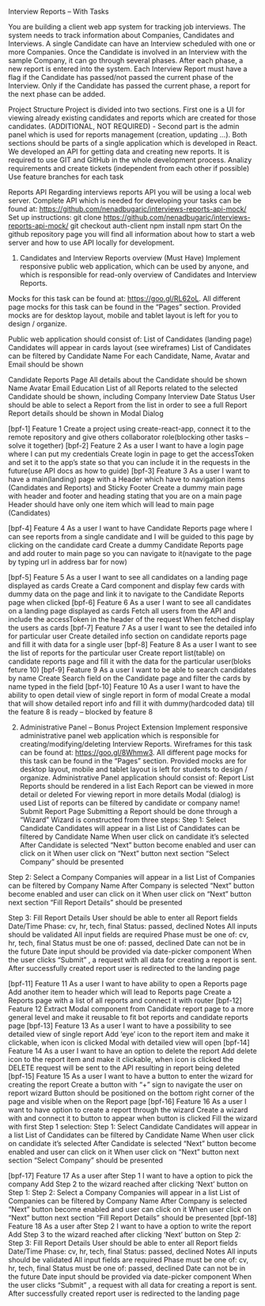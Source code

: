Interview Reports – With Tasks

You are building a client web app system for tracking job interviews. The system needs to track information about Companies, Candidates and Interviews.
A single Candidate can have an Interview scheduled with one or more Companies. Once the Candidate is involved in an Interview with the sample Company, it can go through several phases. After each phase, a new report is entered into the system.
Each Interview Report must have a flag if the Candidate has passed/not passed the current phase of the Interview.
Only if the Candidate has passed the current phase, a report for the next phase can be added.

Project Structure
Project is divided into two sections. 
First one is a UI for viewing already existing candidates and reports which are created for those candidates. 
(ADDITIONAL, NOT REQUIRED) - Second part is the admin panel which is used for reports management (creation, updating ...). 
Both sections should be parts of a single application which is developed in React. We developed an API for getting data and creating new reports.
It is required to use GIT and GitHub in the whole development process.
Analizy requirements and create tickets (independent from each other if possible)
Use feature branches for each task

Reports API
Regarding interviews reports API you will be using a local web server. Complete API which is needed for developing your tasks can be found at:
https://github.com/nenadbugaric/interviews-reports-api-mock/
Set up instructions:
git clone https://github.com/nenadbugaric/interviews-reports-api-mock/
git checkout auth-client
npm install 
npm start
 On the github repository page you will find all information about how to start a web server and how to use API locally for development.
1. Candidates and Interview Reports overview (Must Have)
Implement responsive public web application, which can be used by anyone, and which is responsible for read-only overview of Candidates and Interview Reports.

Mocks for this task can be found at: https://goo.gl/RL62oL.  All different page mocks for this task can be found in the “Pages” section. Provided mocks are for desktop layout, mobile and tablet layout is left for you to design / organize.

Public web application should consist of:
List of Candidates (landing page)
Candidates will appear in cards layout (see wireframes)
List of Candidates can be filtered by Candidate Name
For each Candidate, Name, Avatar and Email should be shown

Candidate Reports Page
All details about the Candidate should be shown
Name
Avatar
Email
Education
List of all Reports related to the selected Candidate should be shown, including
Company
Interview Date
Status
User should be able to select a Report from the list in order to see a full Report
Report details should be shown in Modal Dialog

[bpf-1] Feature 1
Create a project using create-react-app, connect it to the remote repository and give others collaborator role(blocking other tasks – solve it together)
[bpf-2] Feature 2
As a user I want to have a login page where I can put my credentials
Create login in page to get the accessToken and set it to the app’s state so that you can include it in the requests in the future(use API docs as how to guide)
[bpf-3] Feature 3
As a user I want to have a main(landing) page with a Header which have to navigation items (Candidates and Reports) and Sticky Footer
Create a dummy main page with header and footer and heading stating that you are on a main page
Header should have only one item which will lead to main page (Candidates)




[bpf-4] Feature 4
As a user I want to have Candidate Reports page where I can see reports from a single candidate and I will be guided to this page by clicking on the candidate card
Create a dummy Candidate Reports page and add router to main page so you can navigate to it(navigate to the page by typing url in address bar for now)

[bpf-5] Feature 5
As a user I want to see all candidates on a landing page displayed as cards
Create a Card component and display few cards with dummy data on the page and link it to navigate to the Candidate Reports page when clicked
[bpf-6] Feature 6
As a user I want to see all candidates on a landing page displayed as cards
Fetch all users from the API and include the accessToken in the header of the request
When fetched display the users as cards
[bpf-7] Feature 7
As a user I want to see the detailed info for particular user
Create detailed info section on candidate reports page and fill it with data for a single user
[bpf-8] Feature 8
As a user I want to see the list of reports for the particular user
Create report list(table) on candidate reports page and fill it with the data for the particular user(bloks feture 10)
[bpf-9] Feature 9
As a user I want to be able to search candidates by name
Create Search field on the Candidate page and filter the cards by name typed in the field
[bpf-10] Feature 10
As a user I want to have the ability to open detail view of single report in form of modal
Create a modal that will show detailed report info and fill it with dummy(hardcoded data) till the feature 8 is ready – blocked by feature 8


2. Administrative Panel – Bonus Project Extension
Implement responsive administrative panel web application which is responsible for creating/modifying/deleting Interview Reports.
Wireframes for this task can be found at: https://goo.gl/8Whmw3.
All different page mocks for this task can be found in the “Pages” section. Provided mocks are for desktop layout, mobile and tablet layout is left for students to design / organize.
Administrative Panel application should consist of:
Report List
Reports should be rendered in a list
Each Report can be viewed in more detail or deleted
For viewing report in more details Modal (dialog) is used
List of reports can be filtered by candidate or company name! 
Submit Report Page
Submitting a Report should be done through a “Wizard”
Wizard is constructed from three steps:
Step 1: Select Candidate
Candidates will appear in a list
List of Candidates can be filtered by Candidate Name
When user click on candidate it’s selected
After Candidate is selected “Next” button become enabled and user can click on it
When user click on “Next” button next section “Select Company” should be presented



Step 2: Select a Company
Companies will appear in a list
List of Companies can be filtered by Company Name
After Company is selected “Next” button become enabled and user can click on it
When user click on “Next” button next section “Fill Report Details” should be presented



Step 3: Fill Report Details
User should be able to enter all Report fields
Date/Time
Phase: cv, hr, tech, final
Status: passed, declined
Notes
All inputs should be validated
All input fields are required
Phase must be one of: cv, hr, tech, final
Status must be one of: passed, declined 
Date can not be in the future
Date input should be provided via date-picker component
When the user clicks “Submit” , a request with all data for creating a report is sent.
After successfully created report user is redirected to the landing page

[bpf-11] Feature 11
As a user I want to have ability to open a Reports page
Add another item to header which will lead to Reports page
Create a Reports page with a list of all reports and connect it with router
[bpf-12] Feature 12
Extract Modal component from Candidate report page to a more general level and make it reusable to fit bot reports and candidate reports page
[bpf-13] Feature 13
As a user I want to have a possibility to see detailed view of single report
Add ‘eye’ icon to the report item and make it clickable, when icon is clicked Modal with detailed view will open
[bpf-14] Feature 14
As a user I want to have an option to delete the report
Add delete icon to the report item and make it clickable, when icon is clicked the DELETE request will be sent to the API resulting in report being deleted
[bpf-15] Feature 15
As a user I want to have a button to enter the wizard for creating the report
Create a button with “+” sign to navigate the user on report wizard
Button should be positioned on the bottom right corner of the page and visible when on the Report page
[bpf-16] Feature 16
As a user I want to have option to create a report through the wizard
Create a wizard with and connect it to button to appear when button is clicked
Fill the wizard with first Step 1 selection:
Step 1: Select Candidate
Candidates will appear in a list
List of Candidates can be filtered by Candidate Name
When user click on candidate it’s selected
After Candidate is selected “Next” button become enabled and user can click on it
When user click on “Next” button next section “Select Company” should be presented





[bpf-17] Feature 17
As a user after Step 1 I want to have a option to pick the company
Add Step 2 to the wizard reached after clicking ‘Next’ button on Step 1:
Step 2: Select a Company
Companies will appear in a list
List of Companies can be filtered by Company Name
After Company is selected “Next” button become enabled and user can click on it
When user click on “Next” button next section “Fill Report Details” should be presented
[bpf-18] Feature 18
As a user after Step 2 I want to have a option to write the report
Add Step 3 to the wizard reached after clicking ‘Next’ button on Step 2:
Step 3: Fill Report Details
User should be able to enter all Report fields
Date/Time
Phase: cv, hr, tech, final
Status: passed, declined
Notes
All inputs should be validated
All input fields are required
Phase must be one of: cv, hr, tech, final
Status must be one of: passed, declined 
Date can not be in the future
Date input should be provided via date-picker component
When the user clicks “Submit” , a request with all data for creating a report is sent.
After successfully created report user is redirected to the landing page
